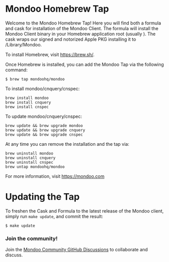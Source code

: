 # Mondoo Homebrew Tap

Welcome to the Mondoo Homebrew Tap!  Here you will find both a formula and cask for installation of the Mondoo Client.  The formula will install the Mondoo Client binary in your Homebrew application root (usually ).  The cask wraps our signed and notorized Apple PKG installing it to /Library/Mondoo.  

To install Homebrew, visit https://brew.sh/.

Once Homebrew is installed, you can add the Mondoo Tap via the following command:

```
$ brew tap mondoohq/mondoo
```

To install mondoo/cnquery/cnspec:

```
brew install mondoo
brew install cnquery
brew install cnspec
```

To update mondoo/cnquery/cnspec:

```
brew update && brew upgrade mondoo
brew update && brew upgrade cnquery
brew update && brew upgrade cnspec
```

At any time you can remove the installation and the tap via:

```
brew uninstall mondoo
brew uninstall cnquery
brew uninstall cnspec
brew untap mondoohq/mondoo
```

For more information, visit https://mondoo.com

# Updating the Tap

To freshen the Cask and Formula to the latest release of the Mondoo client, simply run ```make update```, and commit the result:

```
$ make update
```

### Join the community!

Join the [Mondoo Community GitHub Discussions](https://github.com/orgs/mondoohq/discussions) to collaborate and discuss.